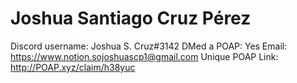 # Joshua Santiago Cruz Pérez

Discord username: Joshua S. Cruz#3142
DMed a POAP: Yes
Email: https://www.notion.sojoshuascp1@gmail.com
Unique POAP Link: http://POAP.xyz/claim/h38yuc